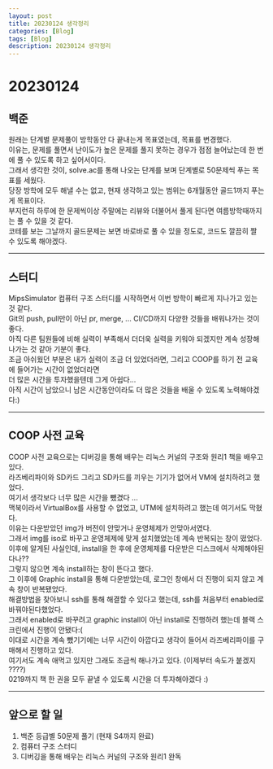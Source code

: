 ```yaml
---
layout: post
title: 20230124 생각정리
categories: [Blog]
tags: [Blog]
description: 20230124 생각정리
---
```


# **20230124**

## **백준**

원래는 단계별 문제풀이 방학동안 다 끝내는게 목표였는데, 목표를 변경했다.  
이유는, 문제를 풀면서 난이도가 높은 문제를 풀지 못하는 경우가 점점 늘어났는데 한 번에 풀 수 있도록 하고 싶어서이다.  
그래서 생각한 것이, solve.ac를 통해 나오는 단계를 보며 단계별로 50문제씩 푸는 목표를 세웠다.  
당장 방학에 모두 해낼 수는 없고, 현재 생각하고 있는 범위는 6개월동안 골드1까지 푸는게 목표이다.  
부지런히 하루에 한 문제씩이상 주말에는 리뷰와 더불어서 풀게 된다면 여름방학때까지는 풀 수 있을 것 같다.  
코테를 보는 그날까지 골드문제는 보면 바로바로 풀 수 있을 정도로, 코드도 깔끔히 짤 수 있도록 해야겠다.

<hr>

## **스터디**

MipsSimulator 컴퓨터 구조 스터디를 시작하면서 이번 방학이 빠르게 지나가고 있는 것 같다.  
Git의 push, pull만이 아닌 pr, merge, ... CI/CD까지 다양한 것들을 배워나가는 것이 좋다.  
아직 다른 팀원들에 비해 실력이 부족해서 더더욱 실력을 키워야 되겠지만 계속 성장해나가는 것 같아 기분이 좋다.  
조금 아쉬웠던 부분은 내가 실력이 조금 더 있었더라면, 그리고 COOP를 하기 전 교육에 들어가는 시간이 없었더라면  
더 많은 시간을 투자했을텐데 그게 아쉽다...  
아직 시간이 남았으니 남은 시간동안이라도 더 많은 것들을 배울 수 있도록 노력해야겠다:)

<hr>

## **COOP 사전 교육**

COOP 사전 교육으로는 디버깅을 통해 배우는 리눅스 커널의 구조와 원리1 책을 배우고 있다.  
라즈베리파이와 SD카드 그리고 SD카드를 끼우는 기기가 없어서 VM에 설치하려고 했었다.  
여기서 생각보다 너무 많은 시간을 뺐겼다 ...  
맥북이라서 VirtualBox를 사용할 수 없었고, UTM에 설치하려고 했는데 여기서도 막혔다.  
이유는 다운받았던 img가 버전이 안맞거나 운영체제가 안맞아서였다.  
그래서 img를 iso로 바꾸고 운영체제에 맞게 설치했었는데 계속 반복되는 창이 떴었다.  
이후에 알게된 사실인데, install을 한 후에 운영체제를 다운받은 디스크에서 삭제해야된다나??  
그렇지 않으면 계속 install하는 창이 뜬다고 했다.  
그 이후에 Graphic install을 통해 다운받았는데, 로그인 창에서 더 진행이 되지 않고 계속 창이 반복됐었다.  
해결방법을 찾아보니 ssh를 통해 해결할 수 있다고 했는데, ssh를 처음부터 enabled로 바꿔야된다했었다.  
그래서 enabled로 바꾸려고 graphic install이 아닌 install로 진행하려 했는데 블랙 스크린에서 진행이 안됐다:(  
이대로 시간을 계속 뺐기기에는 너무 시간이 아깝다고 생각이 들어서 라즈베리파이를 구매해서 진행하고 있다.  
여기서도 계속 애먹고 있지만 그래도 조금씩 해나가고 있다. (이제부터 속도가 붙겠지 ????)  
0219까지 책 한 권을 모두 끝낼 수 있도록 시간을 더 투자해야겠다 :)

<hr>

## **앞으로 할 일**

1. 백준 등급별 50문제 풀기 (현재 S4까지 완료)
2. 컴퓨터 구조 스터디
3. 디버깅을 통해 배우는 리눅스 커널의 구조와 원리1 완독
